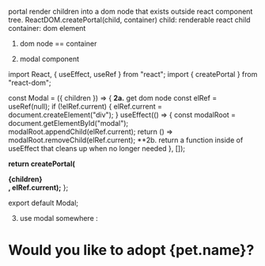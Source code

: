 portal render children into a dom node that exists outside react component tree. 
ReactDOM.createPortal(child, container)
    child: renderable react child 
    container: dom element 

1. dom node == container 
<div id="modal"></div>

2. modal component 

import React, { useEffect, useRef } from "react";
import { createPortal } from "react-dom";

const Modal = ({ children }) => {
 **2a.** get dom node 
  const elRef = useRef(null);
  if (!elRef.current) {
    elRef.current = document.createElement("div");
  } 
  useEffect(() => {
    const modalRoot = document.getElementById("modal");
    modalRoot.appendChild(elRef.current);
    return () => modalRoot.removeChild(elRef.current); **2b. return a function inside of useEffect that cleans up when no longer needed
  }, []);

  **return createPortal(<div>{children}</div>, elRef.current);**
};

export default Modal;



3. use modal somewhere : 
<Modal>
    <div>
        <h1>Would you like to adopt {pet.name}?</h1>
    </div>
</Modal>